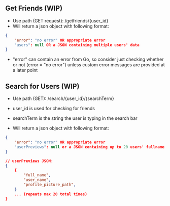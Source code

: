 ## Get Friends (WIP)

-   Use path (GET request): /getfriends/{user_id}
-   Will return a json object with following format:

```json
{
    "error": "no error" OR appropriate error
    "users": null OR a JSON containing multiple users' data
}
```

-   "error" can contain an error from Go, so consider just checking whether or not (error = "no error") unless custom error messages are provided at a later point

## Search for Users (WIP)

-   Use path (GET): /search/{user_id}/{searchTerm}
-   user_id is used for checking for friends
-   searchTerm is the string the user is typing in the search bar

-   Will return a json object with following format:

```json
{
    "error": "no error" OR appropriate error
    "userPreviews": null or a JSON containing up to 20 users' fullname + username + profile picture path
}

// userPreviews JSON:
{
    {
        "full_name",
        "user_name",
        "profile_picture_path",
    }
    ... (repeats max 20 total times)
}
```

